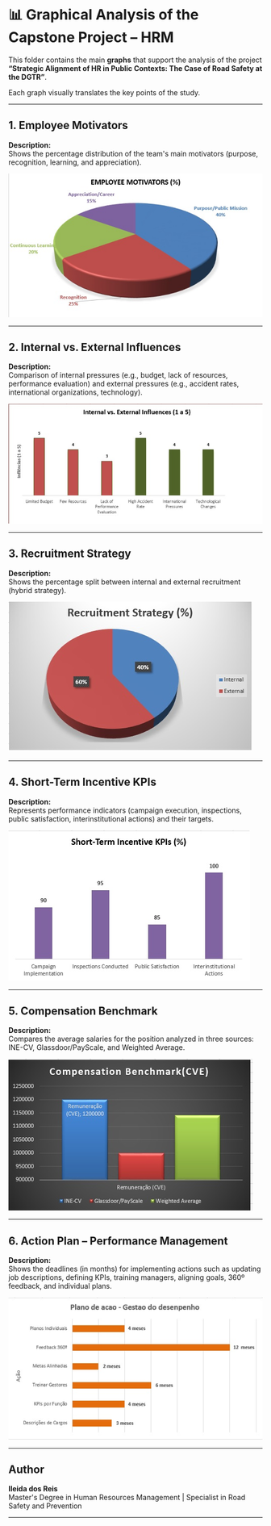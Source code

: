# 📊 Graphical Analysis of the Capstone Project – HRM

This folder contains the main **graphs** that support the analysis of the project  
**“Strategic Alignment of HR in Public Contexts: The Case of Road Safety at the DGTR”**.  

Each graph visually translates the key points of the study.

---

## 1. Employee Motivators
**Description:**  
Shows the percentage distribution of the team's main motivators (purpose, recognition, learning, and appreciation).  

![Motivators Chart](motivadores.png.jpg)

---

## 2. Internal vs. External Influences
**Description:**  
Comparison of internal pressures (e.g., budget, lack of resources, performance evaluation) and external pressures (e.g., accident rates, international organizations, technology).  

![Influences Chart](influencias_internas_vs_externas.png.jpg)

---

## 3. Recruitment Strategy
**Description:**  
Shows the percentage split between internal and external recruitment (hybrid strategy).  

![Recruitment Chart](recrutamento.png.jpg)

---

## 4. Short-Term Incentive KPIs
**Description:**  
Represents performance indicators (campaign execution, inspections, public satisfaction, interinstitutional actions) and their targets.  

![KPIs Chart](kpis_incentivos.png.jpg)

---

## 5. Compensation Benchmark
**Description:**  
Compares the average salaries for the position analyzed in three sources: INE-CV, Glassdoor/PayScale, and Weighted Average.  

![Benchmark Chart](benchmark_remuneracao.png.jpg)

---

## 6. Action Plan – Performance Management
**Description:**  
Shows the deadlines (in months) for implementing actions such as updating job descriptions, defining KPIs, training managers, aligning goals, 360º feedback, and individual plans.  

![Action Plan Chart](plano_acao_gestao_desempenho.png)

---

## Author
**Ileida dos Reis**  
Master's Degree in Human Resources Management | Specialist in Road Safety and Prevention  

---
